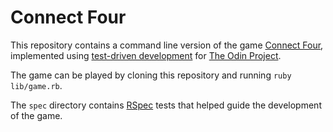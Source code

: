 # Connect Four

This repository contains a command line version of the game [Connect Four](https://en.wikipedia.org/wiki/Connect_Four), implemented using [test-driven development](https://en.wikipedia.org/wiki/Test-driven_development) for [The Odin Project](https://www.theodinproject.com/courses/ruby-programming/lessons/testing-your-ruby-code#project-tdd-connect-four).

The game can be played by cloning this repository and running `ruby lib/game.rb`. 

The `spec` directory contains [RSpec](http://rspec.info) tests that helped guide the development of the game.